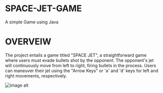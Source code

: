 # SPACE-JET-GAME
A simple Game using Java

# OVERVEIW 
The project entails a game titled "SPACE JET", a straightforward game where users must evade bullets shot by the opponent. The opponent's jet will continuously move from left to right, firing bullets in the   process. Users can maneuver their jet using the "Arrow Keys" or 'a' and 'd' keys for left and right movements, respectively. 

![image alt]([image_url](https://github.com/SabahMuhamed/SPACE-JET-GAME/blob/029eb9ffb14d5a199cc3a0d5c86342fbebd714a4/GAME%207_3_2024%208_48_22%20PM.png))
